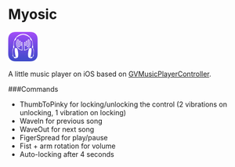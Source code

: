 Myosic
=============
![Icon](myosic/icon_app.png)

A little music player on iOS based on [GVMusicPlayerController](https://github.com/gangverk/GVMusicPlayerController).

###Commands
* ThumbToPinky for locking/unlocking the control (2 vibrations on unlocking, 1 vibration on locking)
* WaveIn for previous song
* WaveOut for next song
* FigerSpread for play/pause
* Fist + arm rotation for volume
* Auto-locking after 4 seconds
